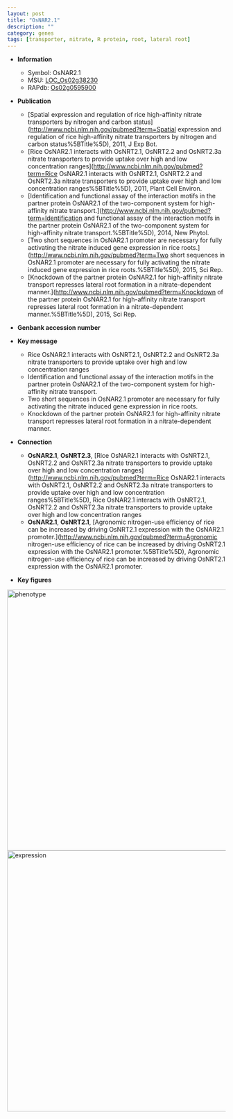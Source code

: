 ```yaml
---
layout: post
title: "OsNAR2.1"
description: ""
category: genes
tags: [transporter, nitrate, R protein, root, lateral root]
---
```


* **Information**  
    + Symbol: OsNAR2.1  
    + MSU: [LOC_Os02g38230](http://rice.plantbiology.msu.edu/cgi-bin/ORF_infopage.cgi?orf=LOC_Os02g38230)  
    + RAPdb: [Os02g0595900](http://rapdb.dna.affrc.go.jp/viewer/gbrowse_details/irgsp1?name=Os02g0595900)  

* **Publication**  
    + [Spatial expression and regulation of rice high-affinity nitrate transporters by nitrogen and carbon status](http://www.ncbi.nlm.nih.gov/pubmed?term=Spatial expression and regulation of rice high-affinity nitrate transporters by nitrogen and carbon status%5BTitle%5D), 2011, J Exp Bot.
    + [Rice OsNAR2.1 interacts with OsNRT2.1, OsNRT2.2 and OsNRT2.3a nitrate transporters to provide uptake over high and low concentration ranges](http://www.ncbi.nlm.nih.gov/pubmed?term=Rice OsNAR2.1 interacts with OsNRT2.1, OsNRT2.2 and OsNRT2.3a nitrate transporters to provide uptake over high and low concentration ranges%5BTitle%5D), 2011, Plant Cell Environ.
    + [Identification and functional assay of the interaction motifs in the partner protein OsNAR2.1 of the two-component system for high-affinity nitrate transport.](http://www.ncbi.nlm.nih.gov/pubmed?term=Identification and functional assay of the interaction motifs in the partner protein OsNAR2.1 of the two-component system for high-affinity nitrate transport.%5BTitle%5D), 2014, New Phytol.
    + [Two short sequences in OsNAR2.1 promoter are necessary for fully activating the nitrate induced gene expression in rice roots.](http://www.ncbi.nlm.nih.gov/pubmed?term=Two short sequences in OsNAR2.1 promoter are necessary for fully activating the nitrate induced gene expression in rice roots.%5BTitle%5D), 2015, Sci Rep.
    + [Knockdown of the partner protein OsNAR2.1 for high-affinity nitrate transport represses lateral root formation in a nitrate-dependent manner.](http://www.ncbi.nlm.nih.gov/pubmed?term=Knockdown of the partner protein OsNAR2.1 for high-affinity nitrate transport represses lateral root formation in a nitrate-dependent manner.%5BTitle%5D), 2015, Sci Rep.

* **Genbank accession number**  

* **Key message**  
    + Rice OsNAR2.1 interacts with OsNRT2.1, OsNRT2.2 and OsNRT2.3a nitrate transporters to provide uptake over high and low concentration ranges
    + Identification and functional assay of the interaction motifs in the partner protein OsNAR2.1 of the two-component system for high-affinity nitrate transport.
    + Two short sequences in OsNAR2.1 promoter are necessary for fully activating the nitrate induced gene expression in rice roots.
    + Knockdown of the partner protein OsNAR2.1 for high-affinity nitrate transport represses lateral root formation in a nitrate-dependent manner.

* **Connection**  
    + __OsNAR2.1__, __OsNRT2.3__, [Rice OsNAR2.1 interacts with OsNRT2.1, OsNRT2.2 and OsNRT2.3a nitrate transporters to provide uptake over high and low concentration ranges](http://www.ncbi.nlm.nih.gov/pubmed?term=Rice OsNAR2.1 interacts with OsNRT2.1, OsNRT2.2 and OsNRT2.3a nitrate transporters to provide uptake over high and low concentration ranges%5BTitle%5D), Rice OsNAR2.1 interacts with OsNRT2.1, OsNRT2.2 and OsNRT2.3a nitrate transporters to provide uptake over high and low concentration ranges
    + __OsNAR2.1__, __OsNRT2.1__, [Agronomic nitrogen-use efficiency of rice can be increased by driving OsNRT2.1 expression with the OsNAR2.1 promoter.](http://www.ncbi.nlm.nih.gov/pubmed?term=Agronomic nitrogen-use efficiency of rice can be increased by driving OsNRT2.1 expression with the OsNAR2.1 promoter.%5BTitle%5D), Agronomic nitrogen-use efficiency of rice can be increased by driving OsNRT2.1 expression with the OsNAR2.1 promoter.

* **Key figures**  
<img src="http://ricencode.github.io/images/OsNAR2.1.pheno.png" alt="phenotype"  style="width: 600px;"/>

<img src="http://ricencode.github.io/images/OsNAR2.1.exp.png" alt="expression"  style="width: 600px;"/>


